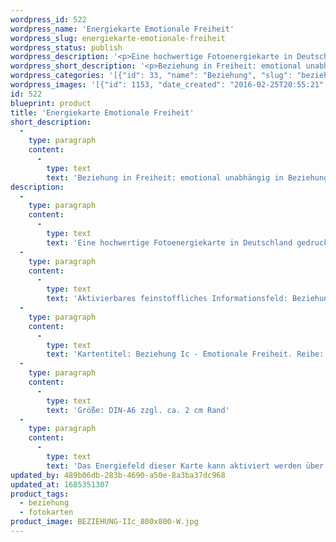 ```yaml
---
wordpress_id: 522
wordpress_name: 'Energiekarte Emotionale Freiheit'
wordpress_slug: energiekarte-emotionale-freiheit
wordpress_status: publish
wordpress_description: '<p>Eine hochwertige Fotoenergiekarte in Deutschland gedruckt und in Handarbeit laminiert.  Sie ist in Postkartengröße (DIN-A6) gut zu transportieren und kann auch auf den Körper aufgelegt werden.</p><p>Aktivierbares feinstoffliches Informationsfeld: Beziehung - Freiheit - Emotionen - Wahrhaftigkeit - Realität: In Beziehung und emotional in Freiheit sein. Das Energiefeld aus der Kartenreihe "Beziehung I: Kontakt in Freiheit" bietet Impulse zur Auflösung dieses scheinbaren Widerspruchs an.</p><p>Kartentitel: Beziehung Ic - Emotionale Freiheit. Reihe: Beziehung I - Kontakt in Freiheit. Schwingung: Grün</p><p>Größe: DIN-A6 zzgl. ca. 2 cm Rand<br />Andere Formate sind individuell für Sie innerhalb weniger Tage herstellbar. Bitte kontaktieren Sie uns hierfür unter <a href="mailto:info@elvedenverlag.de">info@elvedenverlag.de</a>.</p><p><a href="https://my.feenbaum.de/anwendung-energiebilder-foto-laminiert/">Anwendungshinweise</a>      <a href="https://my.feenbaum.de/produktinformationen-fotokarten/">Produktinformationen</a></p><p>Das Energiefeld dieser Karte kann aktiviert werden über das bewusste Konzentrieren auf die gewünschte emotionale Freiheit in Beziehungen. Bitte beachten Sie, dass jeweils nur der Teil des Kartenenergiefeldes von Ihnen aktiviert werden kann, der für Sie jeweils stimmig ist. Fragen zur Energiefeldtechnik beantworten wir Ihnen gerne persönlich, in unseren Verlagsstunden und Kursen.</p>'
wordpress_short_description: '<p>Beziehung in Freiheit: emotional unabhängig in Beziehungen sein</p>'
wordpress_categories: '[{"id": 33, "name": "Beziehung", "slug": "beziehung"}, {"id": 23, "name": "Fotokarten", "slug": "fotokarten"}]'
wordpress_images: '[{"id": 1153, "date_created": "2016-02-25T20:55:21", "date_created_gmt": "2016-02-25T18:55:21", "date_modified": "2016-02-25T20:55:21", "date_modified_gmt": "2016-02-25T18:55:21", "src": "https://my.feenbaum.de/wp-content/uploads/2016/02/BEZIEHUNG-IIc_800x800-W.jpg", "name": "BEZIEHUNG-IIc_800x800-W", "alt": ""}]'
id: 522
blueprint: product
title: 'Energiekarte Emotionale Freiheit'
short_description:
  -
    type: paragraph
    content:
      -
        type: text
        text: 'Beziehung in Freiheit: emotional unabhängig in Beziehungen sein'
description:
  -
    type: paragraph
    content:
      -
        type: text
        text: 'Eine hochwertige Fotoenergiekarte in Deutschland gedruckt und in Handarbeit laminiert.  Sie ist in Postkartengröße (DIN-A6) gut zu transportieren und kann auch auf den Körper aufgelegt werden.'
  -
    type: paragraph
    content:
      -
        type: text
        text: 'Aktivierbares feinstoffliches Informationsfeld: Beziehung - Freiheit - Emotionen - Wahrhaftigkeit - Realität: In Beziehung und emotional in Freiheit sein. Das Energiefeld aus der Kartenreihe "Beziehung I: Kontakt in Freiheit" bietet Impulse zur Auflösung dieses scheinbaren Widerspruchs an.'
  -
    type: paragraph
    content:
      -
        type: text
        text: 'Kartentitel: Beziehung Ic - Emotionale Freiheit. Reihe: Beziehung I - Kontakt in Freiheit. Schwingung: Grün'
  -
    type: paragraph
    content:
      -
        type: text
        text: 'Größe: DIN-A6 zzgl. ca. 2 cm Rand'
  -
    type: paragraph
    content:
      -
        type: text
        text: 'Das Energiefeld dieser Karte kann aktiviert werden über das bewusste Konzentrieren auf die gewünschte emotionale Freiheit in Beziehungen. Bitte beachten Sie, dass jeweils nur der Teil des Kartenenergiefeldes von Ihnen aktiviert werden kann, der für Sie jeweils stimmig ist. Fragen zur Energiefeldtechnik beantworten wir Ihnen gerne persönlich, in unseren Verlagsstunden und Kursen.'
updated_by: 489b06db-283b-4690-a50e-8a3ba37dc968
updated_at: 1685351307
product_tags:
  - beziehung
  - fotokarten
product_image: BEZIEHUNG-IIc_800x800-W.jpg
---
```

